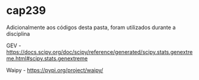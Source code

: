# cap239

Adicionalmente aos códigos desta pasta, foram utilizados durante a disciplina

GEV - https://docs.scipy.org/doc/scipy/reference/generated/scipy.stats.genextreme.html#scipy.stats.genextreme

Waipy - https://pypi.org/project/waipy/


